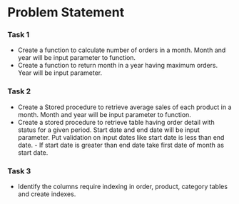 # Problem Statement

### Task 1
- Create a function to calculate number of orders in a month. Month and year will be input parameter to function.
- Create a function to return month in a year having maximum orders. Year will be input parameter.

### Task 2
- Create a Stored procedure to retrieve average sales of each product in a month. Month and year will be input parameter to function.
- Create a stored procedure to retrieve table having order detail with status for a given period. Start date and end date will be input parameter. Put validation on input dates like start date is less than end date. - If start date is greater than end date take first date of month as start date.

### Task 3
- Identify the columns require indexing in order, product, category tables and create indexes.



